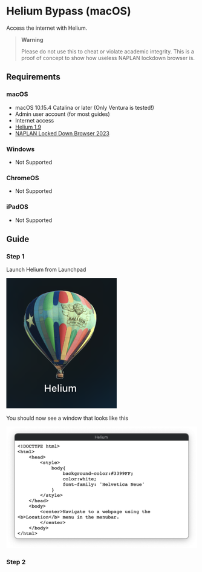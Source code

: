 # Helium Bypass (macOS)
Access the internet with Helium.
> **Warning**
>
> Please do not use this to cheat or violate academic integrity. This is a proof of concept to show how useless NAPLAN lockdown browser is.

## Requirements
### macOS
- macOS 10.15.4 Catalina or later (Only Ventura is tested!)
- Admin user account (for most guides)
- Internet access
- [Helium 1.9](https://github.com/JadenGeller/Helium/releases/download/1.9/Helium.app.zip)
- [NAPLAN Locked Down Browser 2023](https://pages.assessform.edu.au/uploads/files/Release/NAP%20Locked%20down%20browser%20-%20Release%20-%205.3.0.pkg)

### Windows
- Not Supported

### ChromeOS
- Not Supported

### iPadOS
- Not Supported

## Guide

### Step 1
Launch Helium from Launchpad

![Helium icon in Launchpad on macOS Ventura](../../assets/helium-launchpad.png)

You should now see a window that looks like this

![Helium on macOS Ventura](../../assets/helium-window-1.png)

### Step 2
